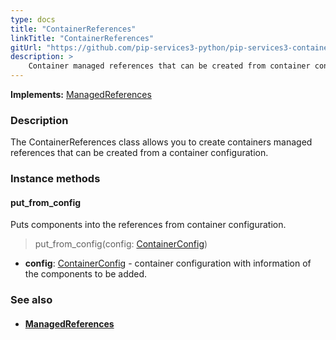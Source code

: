 ```yaml
---
type: docs
title: "ContainerReferences"
linkTitle: "ContainerReferences"
gitUrl: "https://github.com/pip-services3-python/pip-services3-container-python"
description: >
    Container managed references that can be created from container configuration.
---
```


**Implements:** [ManagedReferences](../managed_references)

### Description

The ContainerReferences class allows you to create containers managed references that can be created from a container configuration.

### Instance methods

#### put_from_config
Puts components into the references from container configuration.

> put_from_config(config: [ContainerConfig](../../config/container_config))
- **config**: [ContainerConfig](../../config/container_config) - container configuration with information of the components to be added.


### See also
- #### [ManagedReferences](../managed_references)
